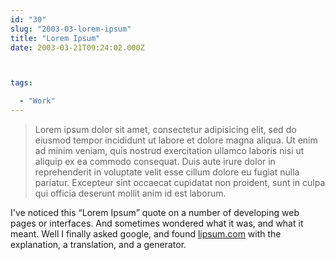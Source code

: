 ```yaml
---
id: "30"
slug: "2003-03-lorem-ipsum"
title: "Lorem Ipsum"
date: 2003-03-21T09:24:02.000Z



tags:

  - "Work"
---
```

<div class="sqs-html-content">
  <blockquote cite="http://www.lipsum.com/"><p>Lorem ipsum dolor sit amet, consectetur adipisicing elit, sed do eiusmod tempor incididunt ut labore et dolore magna aliqua. Ut enim ad minim veniam, quis nostrud exercitation ullamco laboris nisi ut aliquip ex ea commodo consequat. Duis aute irure dolor in reprehenderit in voluptate velit esse cillum dolore eu fugiat nulla pariatur. Excepteur sint occaecat cupidatat non proident, sunt in culpa qui officia deserunt mollit anim id est laborum.
</p>
</blockquote>
<p>I've noticed this <q>Lorem Ipsum</q> quote on a number of developing web pages or interfaces.  And sometimes wondered what it was, and what it meant.  Well I finally asked google, and found <a href="http://www.lipsum.com/">lipsum.com</a> with the explanation, a translation, and a generator.</p>
</div>

